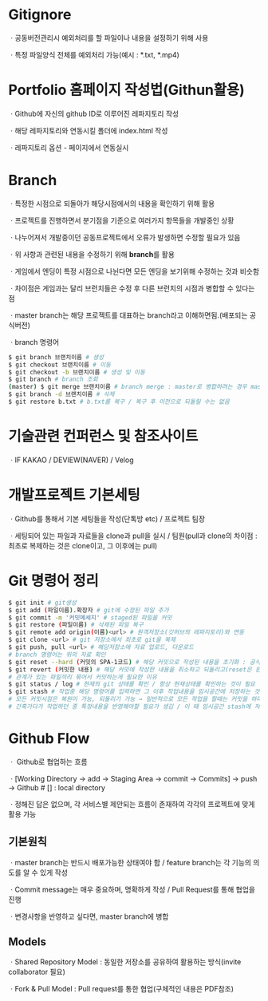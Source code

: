 # Gitignore

ㆍ공동버전관리시 예외처리를 할 파일이나 내용을 설정하기 위해 사용

ㆍ특정 파일양식 전체를 예외처리 가능(예시 : *.txt, *.mp4)

# Portfolio 홈페이지 작성법(Githun활용)

ㆍGithub에 자신의 github ID로 이루어진 레파지토리 작성

ㆍ해당 레파지토리와 연동시킬 폴더에 index.html 작성

ㆍ레파지토리 옵션 - 페이지에서 연동실시

# Branch

ㆍ특정한 시점으로 되돌아가 해당시점에서의 내용을 확인하기 위해 활용

ㆍ프로젝트를 진행하면서 분기점을 기준으로 여러가지 항목들을 개발중인 상황

ㆍ나누어져서 개발중이던 공동프로젝트에서 오류가 발생하면 수정할 필요가 있음

ㆍ위 사항과 관련된 내용을 수정하기 위해 **branch**를 활용

ㆍ게임에서 엔딩이 특정 시점으로 나뉜다면 모든 엔딩을 보기위해 수정하는 것과 비슷함

ㆍ차이점은 게임과는 달리 브런치들은 수정 후 다른 브런치의 시점과 병합할 수 있다는 점

ㆍmaster branch는 해당 프로젝트를 대표하는 branch라고 이해하면됨.(배포되는 공식버전)

ㆍbranch 명령어

```bash
$ git branch 브랜치이름 # 생성
$ git checkout 브랜치이름 # 이동
$ git checkout -b 브랜치이름 # 생성 및 이동
$ git branch # branch 조회
(master) $ git merge 브랜치이름 # branch merge : master로 병합하려는 경우 master 브랜치에서 명령어 작성필요 / 브랜치이름을 해당 브랜치로 병합
$ git branch -d 브랜치이름 # 삭제
$ git restore b.txt # b.txt를 복구 / 복구 후 이전으로 되돌릴 수는 없음
```

# 기술관련 컨퍼런스 및 참조사이트

ㆍIF KAKAO / DEVIEW(NAVER) / Velog

# 개발프로젝트 기본세팅

ㆍGithub를 통해서 기본 세팅들을 작성(단톡방 etc) / 프로젝트 팀장

ㆍ세팅되어 있는 파일과 자료들을 clone과 pull을 실시 / 팀원(pull과 clone의 차이점 : 최초로 복제하는 것은 clone이고, 그 이후에는 pull)

# Git 명령어 정리

```bash
$ git init # git생성
$ git add (파일이름).확장자 # git에 수정된 파일 추가
$ git commit -m '커밋메세지' # staged된 파일을 커밋
$ git restore (파일이름) # 삭제된 파일 복구
$ git remote add origin(이름)<url> # 원격저장소(깃허브의 레파지토리)와 연동
$ git clone <url> # git 저장소에서 최초로 git을 복제
$ git push, pull <url> # 해당저장소에 자료 업로드, 다운로드
# branch 명령어는 위의 자료 확인
$ git reset --hard (커밋의 SPA-1코드) # 해당 커밋으로 작성된 내용을 초기화 : 공식 브랜치에서는 쓰지말것!
$ git revert (커밋한 내용) # 해당 커밋에 작성한 내용을 취소하고 되돌리고(reset은 완전삭제) 기록을 남김 
# 관계가 있는 파일끼리 묶어서 커밋하는게 필요한 이유
$ git status / log # 현재의 git 상태를 확인 / 항상 현재상태를 확인하는 것이 필요
$ git stash # 작업중 해당 명령어를 입력하면 그 이후 작업내용을 임시공간에 저장하는 것
# 모든 커밋시점은 복원이 가능, 되돌리기 가능 → 일반적으로 모든 작업을 할때는 커밋을 하며 연결해나감.
# 간혹가다가 작업하던 중 특정내용을 반영해야할 필요가 생김 / 이 때 임시공간 stash에 저장 후 이후 다시 꺼내서 작업.
```

# Github Flow

ㆍ Github로 협업하는 흐름

ㆍ[Working Directory → add → Staging Area  → commit  →  Commits] → push → Github  # [] : local directory

ㆍ정해진 답은 없으며, 각 서비스별 제안되는 흐름이 존재하여 각각의 프로젝트에 맞게 활용 가능

## 기본원칙

ㆍmaster branch는 반드시 배포가능한 상태여야 함 / feature branch는 각 기능의 의도를 알 수 있게 작성

ㆍCommit message는 매우 중요하며, 명확하게 작성 / Pull Request를 통해 협업을 진행

ㆍ변경사항을 반영하고 싶다면, master branch에 병합

## Models

ㆍShared Repository Model : 동일한 저장소를 공유하여 활용하는 방식(invite collaborator 필요) 

ㆍFork & Pull Model : Pull request를 통한 협업(구체적인 내용은 PDF참조)



